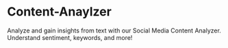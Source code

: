 # Content-Anaylzer
Analyze and gain insights from text with our Social Media Content Analyzer. Understand sentiment, keywords, and more!
